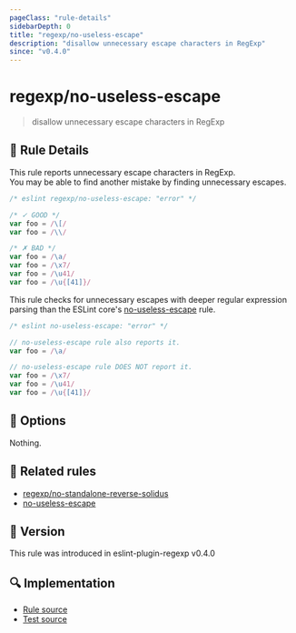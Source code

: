 ```yaml
---
pageClass: "rule-details"
sidebarDepth: 0
title: "regexp/no-useless-escape"
description: "disallow unnecessary escape characters in RegExp"
since: "v0.4.0"
---
```

# regexp/no-useless-escape

> disallow unnecessary escape characters in RegExp

## :book: Rule Details

This rule reports unnecessary escape characters in RegExp.  
You may be able to find another mistake by finding unnecessary escapes.

<eslint-code-block>

```js
/* eslint regexp/no-useless-escape: "error" */

/* ✓ GOOD */
var foo = /\[/
var foo = /\\/

/* ✗ BAD */
var foo = /\a/
var foo = /\x7/
var foo = /\u41/
var foo = /\u{[41]}/
```

</eslint-code-block>

This rule checks for unnecessary escapes with deeper regular expression parsing than the ESLint core's [no-useless-escape] rule.

<eslint-code-block>

```js
/* eslint no-useless-escape: "error" */

// no-useless-escape rule also reports it.
var foo = /\a/

// no-useless-escape rule DOES NOT report it.
var foo = /\x7/
var foo = /\u41/
var foo = /\u{[41]}/
```

</eslint-code-block>

## :wrench: Options

Nothing.

## :couple: Related rules

- [regexp/no-standalone-reverse-solidus]
- [no-useless-escape]

[regexp/no-standalone-reverse-solidus]: ./no-standalone-reverse-solidus.md
[no-useless-escape]: https://eslint.org/docs/rules/no-useless-escape

## :rocket: Version

This rule was introduced in eslint-plugin-regexp v0.4.0

## :mag: Implementation

- [Rule source](https://github.com/ota-meshi/eslint-plugin-regexp/blob/master/lib/rules/no-useless-escape.ts)
- [Test source](https://github.com/ota-meshi/eslint-plugin-regexp/blob/master/tests/lib/rules/no-useless-escape.ts)
